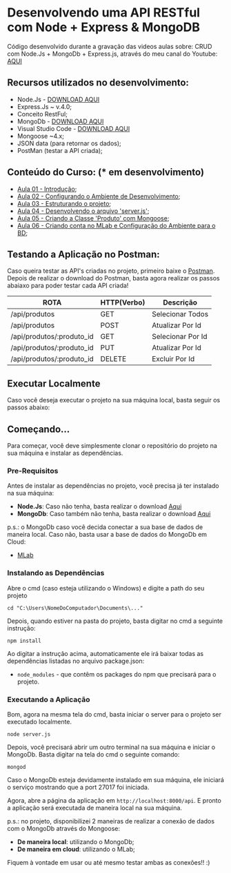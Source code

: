 # Desenvolvendo uma API RESTful com Node + Express & MongoDB
Código desenvolvido durante a gravação das videos aulas sobre: CRUD com Node.Js + MongoDb + Express.js, através do meu canal do Youtube: [AQUI](https://www.youtube.com/user/l32759)

## Recursos utilizados no desenvolvimento:

- Node.Js - [DOWNLOAD AQUI](https://nodejs.org/en/)
- Express.Js ~ v.4.0;
- Conceito RestFul;
- MongoDb - [DOWNLOAD AQUI](https://www.mongodb.com/)
- Visual Studio Code - [DOWNLOAD AQUI](https://code.visualstudio.com/)
- Mongoose ~4.x;
- JSON data (para retornar os dados);
- PostMan (testar a API criada);

## Conteúdo do Curso: (* em desenvolvimento)

- [Aula 01 - Introdução](https://www.youtube.com/watch?v=qwgDzi8TGco);
- [Aula 02 - Configurando o Ambiente de Desenvolvimento](https://www.youtube.com/edit?o=U&video_id=yBx35VkBWD4);
- [Aula 03 - Estruturando o projeto](https://www.youtube.com/watch?v=SmlEZ8Ipj0M);
- [Aula 04 - Desenvolvendo o arquivo 'server.js'](https://www.youtube.com/watch?v=gqRAgXBkOXY);
- [Aula 05 - Criando a Classe 'Produto' com Mongoose](https://www.youtube.com/watch?v=gSutX_3L9WE);
- [Aula 06 - Criando conta no MLab e Configuração do Ambiente para o BD]();

## Testando a Aplicação no Postman:

Caso queira testar as API's criadas no projeto, primeiro baixe o [Postman](https://chrome.google.com/webstore/detail/postman/fhbjgbiflinjbdggehcddcbncdddomop).
Depois de realizar o download do Postman, basta agora realizar os passos abaiaxo para 
poder testar cada API criada!

  ROTA                    |     HTTP(Verbo)   |      Descrição        | 
------------------------- | ----------------- | --------------------- | 
/api/produtos             |       GET         | Selecionar Todos      | 
/api/produtos             |       POST        | Atualizar Por Id      | 
/api/produtos/:produto_id |       GET         | Selecionar Por Id     | 
/api/produtos/:produto_id |       PUT         | Atualizar Por Id      |    
/api/produtos/:produto_id |       DELETE      | Excluir Por Id        |

## Executar Localmente

Caso você deseja executar o projeto na sua máquina local, basta seguir os passos abaixo:

## Começando...

Para começar, você deve simplesmente clonar o repositório do projeto na sua máquina e instalar as dependências.

### Pre-Requisitos

Antes de instalar as dependências no projeto, você precisa já ter instalado na sua máquina:

* **Node.Js**: Caso não tenha, basta realizar o download [Aqui](https://nodejs.org/en/)
* **MongoDb**: Caso também não tenha, basta realizar o download [Aqui](https://www.mongodb.com/download-center#community)

p.s.: o MongoDb caso você decida conectar a sua base de dados de maneira local. Caso não, basta usar 
a base de dados do MongoDb em Cloud:

* [MLab](https://mlab.com/)

### Instalando as Dependências

Abre o cmd (caso esteja utilizando o Windows) e digite a path do seu projeto

```
cd "C:\Users\NomeDoComputador\Documents\..."
```

Depois, quando estiver na pasta do projeto, basta digitar no cmd a seguinte instrução:

```
npm install
```

Ao digitar a instrução acima, automaticamente ele irá baixar todas as dependências listadas no arquivo package.json:

* `node_modules` - que contêm os packages do npm que precisará para o projeto.

### Executando a Aplicação

Bom, agora na mesma tela do cmd, basta iniciar o server para o projeto ser executado localmente.

```
node server.js
```

Depois, você precisará abrir um outro terminal na sua máquina e iniciar o MongoDb. Basta digitar na tela do cmd o seguinte comando:

```
mongod
```

Caso o MongoDb esteja devidamente instalado em sua máquina, ele iniciará o serviço mostrando que a port 27017 foi iniciada.


Agora, abre a página da aplicação em `http://localhost:8000/api`. E pronto a aplicação será executada de maneira local na sua máquina.        

p.s.: no projeto, disponibilizei 2 maneiras de realizar a conexão de dados com o MongoDb através do Mongoose:

* **De maneira local**: utilizando o MongoDb;
* **De maneira em cloud**: utilizando o MLab;

Fiquem à vontade em usar ou até mesmo testar ambas as conexões!! :)  

